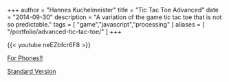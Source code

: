 +++
author = "Hannes Kuchelmeister"
title = "Tic Tac Toe Advanced"
date = "2014-09-30"
description = "A variation of the game tic tac toe that is not so predictable."
tags = [
    "game","javascript","processing"
]
aliases = [
	"/portfolio/advanced-tic-tac-toe/"
]
+++

{{< youtube neEZbfcr6F8 >}}

[For Phones!!](https://demos.hanneskuchelmeister.de/processing/TicTacToeAdvanced/phone/)

[Standard Version](https://demos.hanneskuchelmeister.de/processing/TicTacToeAdvanced/)

